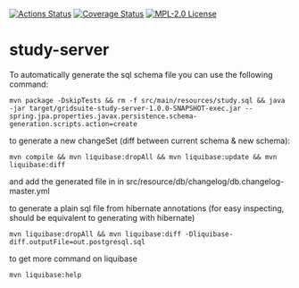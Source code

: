 [![Actions Status](https://github.com/gridsuite/study-server/workflows/CI/badge.svg)](https://github.com/gridsuite/study-server/actions)
[![Coverage Status](https://sonarcloud.io/api/project_badges/measure?project=org.gridsuite%3Astudy-server&metric=coverage)](https://sonarcloud.io/component_measures?id=org.gridsuite%3Astudy-server&metric=coverage)
[![MPL-2.0 License](https://img.shields.io/badge/license-MPL_2.0-blue.svg)](https://www.mozilla.org/en-US/MPL/2.0/)
# study-server
To automatically generate the sql schema file you can use the following command:
```
mvn package -DskipTests && rm -f src/main/resources/study.sql && java  -jar target/gridsuite-study-server-1.0.0-SNAPSHOT-exec.jar --spring.jpa.properties.javax.persistence.schema-generation.scripts.action=create 
```

to generate a new changeSet (diff between current schema & new schema):
```
mvn compile && mvn liquibase:dropAll && mvn liquibase:update && mvn liquibase:diff
```
and add the generated file in in src/resource/db/changelog/db.changelog-master.yml

to generate a plain sql file from hibernate annotations (for easy inspecting, should be equivalent to generating with hibernate)
```
mvn liquibase:dropAll && mvn liquibase:diff -Dliquibase-diff.outputFile=out.postgresql.sql
```

to get more command on liquibase
```
mvn liquibase:help
```